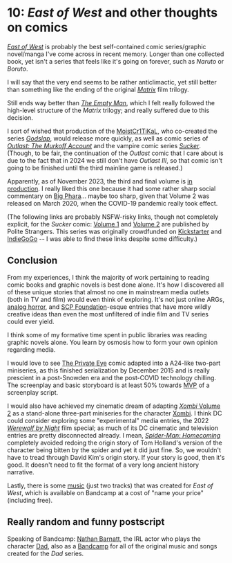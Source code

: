 # 10: _East of West_ and other thoughts on comics

[_East of West_](https://en.wikipedia.org/wiki/East_of_West) is probably the best self-contained
comic series/graphic novel/manga I've come across in recent memory.  Longer than one collected book,
yet isn't a series that feels like it's going on forever, such as _Naruto_ or _Boruto_.<!--more-->

I will say that the very end seems to be rather anticlimactic, yet still better than something like
the ending of the original [_Matrix_](https://en.wikipedia.org/wiki/The_Matrix_(franchise)) film
trilogy.

Still ends way better than [_The Empty Man_](https://en.wikipedia.org/wiki/The_Empty_Man), which I
felt really followed the high-level structure of the _Matrix_ trilogy; and really suffered due to
this decision.

I sort of wished that production of the [MoistCr1TiKaL](https://en.wikipedia.org/wiki/Cr1TiKaL), who
co-created the series [_Godslap_](https://badegg.co/collections/godslap-comics), would release more
quickly, as well as comic series of [_Outlast: The Murkoff Account_](https://redbarrelsgames.com/comic-books/the-murkoff-account/)
and the vampire comic series [_Sucker_](https://comicvine.gamespot.com/sucker/4050-113004/).
(Though, to be fair, the continuation of the _Outlast_ comic that I care about is due to the fact
that in 2024 we still don't have _Outlast III_, so that comic isn't going to be finished until the
third mainline game is released.)

Apparently, as of November 2023, the third and final volume is
[in production](https://www.politestrangers.com/blog/first-look-sucker-volume-3).  I really liked
this one because it had some rather sharp social commentary on
[Big Phara](https://en.wikipedia.org/wiki/Pharmaceutical_industry)... maybe too sharp, given that
Volume 2 was released on March 2020, when the COVID-19 pandemic really took effect.

(The following links are probably NSFW-risky links, though not completely explicit, for the _Sucker_
comic: [Volume 1](https://www.politestrangers.com/shop/p/sucker-vol-1-living-after-midnight) and
[Volume 2](https://www.politestrangers.com/shop/p/sucker-v2-wasted-years) are published by Polite
Strangers.  This series was originally crowdfunded on
[Kickstarter](https://www.kickstarter.com/projects/ramonesome/sucker-a-50-page-grind-house-vampire-adventure?ref=backertracker)
and [IndieGoGo](https://www.indiegogo.com/projects/sucker-1-2-a-horror-graphic-novel-series#/) -- I
was able to find these links despite some difficulty.)

## Conclusion

From my experiences, I think the majority of work pertaining to reading comic books and graphic
novels is best done alone.  It's how I discovered all of these unique stories that almost no one in
mainstream media outlets (both in TV and film) would even think of exploring.  It's not just online
ARGs, [analog horror](https://en.wikipedia.org/wiki/Analog_horror), and
[SCP Foundation](https://en.wikipedia.org/wiki/SCP_Foundation)-esque entries that have more wildly
creative ideas than even the most unfiltered of indie film and TV series could ever yield.

I think some of my formative time spent in public libraries was reading graphic novels alone.  You
learn by osmosis how to form your own opinion regarding media.

I would love to see [The Private Eye](https://en.wikipedia.org/wiki/The_Private_Eye) comic adapted
into a A24-like two-part miniseries, as this finished serialization by December 2015 and is really
prescient in a post-Snowden era and the post-COVID technology chilling.  The screenplay and basic
storyboard is at least 50% towards [MVP](https://en.wikipedia.org/wiki/Minimum_viable_product) of a
screenplay script.

I would also have achieved my cinematic dream of adapting [_Xombi_ Volume 2](https://comicvine.gamespot.com/xombi/4050-45665/)
as a stand-alone three-part miniseries for the character
[Xombi](https://en.wikipedia.org/wiki/Xombi).  I think DC could consider exploring some
"experimental" media entries, the 2022
[_Werewolf by Night_](https://en.wikipedia.org/wiki/Werewolf_by_Night_(TV_special)) film special; as
much of its DC cinematic and television entries are pretty disconnected already.  I mean,
[_Spider-Man: Homecoming_](https://en.wikipedia.org/wiki/Spider-Man%3A_Homecoming) completely
avoided redoing the origin story of Tom Holland's version of the character being bitten by the
spider and yet it did just fine.  So, we wouldn't have to tread through David Kim's origin story.
If your story is good, then it's good.  It doesn't need to fit the format of a very long ancient
history narrative.

Lastly, there is some [music](https://theendmen.bandcamp.com/album/morning-birds-east-of-west-single)
(just two tracks) that was created for _East of West_, which is available on Bandcamp at a cost of
"name your price" (including free).

## Really random and funny postscript

Speaking of Bandcamp: [Nathan Barnatt](https://en.wikipedia.org/wiki/Nathan_Barnatt), the IRL actor
who plays the character [Dad](https://dad-feels.fandom.com/wiki/Dad), also as a [Bandcamp](https://dadfeels.bandcamp.com/music)
for all of the original music and songs created for the _Dad_ series.


